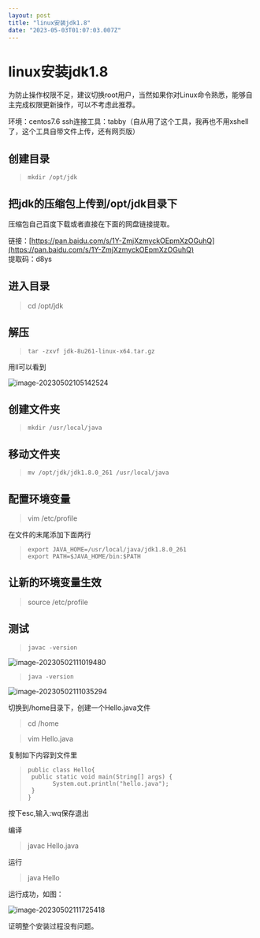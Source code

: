 ```yaml
---
layout: post
title: "linux安装jdk1.8"
date: "2023-05-03T01:07:03.007Z"
---
```

linux安装jdk1.8
=============

为防止操作权限不足，建议切换root用户，当然如果你对Linux命令熟悉，能够自主完成权限更新操作，可以不考虑此推荐。

环境：centos7.6 ssh连接工具：tabby（自从用了这个工具，我再也不用xshell了，这个工具自带文件上传，还有网页版）

创建目录
----

>     mkdir /opt/jdk
>     

把jdk的压缩包上传到/opt/jdk目录下
----------------------

压缩包自己百度下载或者直接在下面的网盘链接提取。

链接：[https://pan.baidu.com/s/1Y-ZmjXzmyckOEpmXzOGuhQ](https://pan.baidu.com/s/1Y-ZmjXzmyckOEpmXzOGuhQ)  
提取码：d8ys

进入目录
----

> cd /opt/jdk

解压
--

>     tar -zxvf jdk-8u261-linux-x64.tar.gz   
>     

用ll可以看到

![image-20230502105142524](https://img2023.cnblogs.com/blog/2355908/202305/2355908-20230502111908821-471921979.png)

创建文件夹
-----

>     mkdir /usr/local/java
>     

移动文件夹
-----

>     mv /opt/jdk/jdk1.8.0_261 /usr/local/java  
>     

配置环境变量
------

> vim /etc/profile

在文件的末尾添加下面两行

>     export JAVA_HOME=/usr/local/java/jdk1.8.0_261                                                           
>     export PATH=$JAVA_HOME/bin:$PATH  
>     

让新的环境变量生效
---------

> source /etc/profile

测试
--

>     javac -version 
>     

![image-20230502111019480](https://img2023.cnblogs.com/blog/2355908/202305/2355908-20230502111908451-1705039985.png)

>     java -version
>     

![image-20230502111035294](https://img2023.cnblogs.com/blog/2355908/202305/2355908-20230502111907930-1947527925.png)

切换到/home目录下，创建一个Hello.java文件

> cd /home

> vim Hello.java

复制如下内容到文件里

>     public class Hello{
>      public static void main(String[] args) {
>     		 System.out.println("hello.java");
>      }
>     }
>     

按下esc,输入:wq保存退出

编译

> javac Hello.java

运行

> java Hello

运行成功，如图：

![image-20230502111725418](https://img2023.cnblogs.com/blog/2355908/202305/2355908-20230502111907354-1788039249.png)

证明整个安装过程没有问题。
